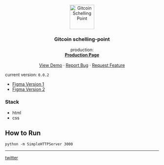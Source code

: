 <br />
<div align="center">
  <a href="https://schellingpoint.gitcoin.co">
    <img src="image/logo-gitcoin.svg" alt="Gitcoin Schelling Point" width="80" height="80">
  </a>

  <h3 align="center">Gitcoin schelling-point</h3>

  <p align="center">
    production: 
    <br />
    <a href="https://schellingpoint.gitcoin.co"><strong>Production Page</strong></a>
    <br />
    <br />
    <a href="https://github.com/othneildrew/Best-README-Template">View Demo</a>
    ·
    <a href="https://github.com/othneildrew/Best-README-Template/issues">Report Bug</a>
    ·
    <a href="https://github.com/othneildrew/Best-README-Template/issues">Request Feature</a>
  </p>
</div>

current version: ```0.0.2```

- [Figma Version 1](https://www.figma.com/file/hQ5TC9FdE0xfk6uSoP2HTn/Schelling-Point-(OITO)?node-id=0%3A1)
- [Figma Version 2](https://www.figma.com/file/J5pBfGmkXEQUHjSjhplzSq/Schelling-Point?node-id=0%3A1)

### Stack 

- html
- css

## How  to Run 

```console
python -m SimpleHTTPServer 3000
```

---
[twitter](https://twitter.com/codingsh)
  
